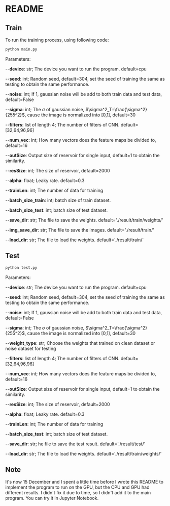 # README

## Train

To run the training process, using following code:

```python
python main.py
```

Parameters:

--**device**: str; The device you want to run the program. default=cpu

--**seed**: int; Random seed, default=304, set the seed of training the same as testing to obtain the same performance.

--**noise**: int; If 1, gaussian noise will be add to both train data and test data, default=False

--**sigma**: int; The $\sigma$ of gaussian noise, $\sigma^2_T=\frac{\sigma^2}{255^2}$, cause the image is normalized into [0,1], default=30

--**filters**: list of length 4; The number of filters of CNN. default=[32,64,96,96]

--**num_vec**: int; How many vectors does the feature maps be divided to, default=16

--**outSize**: Output size of reservoir for single input, default=1 to obtain the similarity.

--**resSize**: int; The size of reservoir, default=2000

--**alpha**: float; Leaky rate. default=0.3

--**trainLen**: int; The number of data for training

--**batch_size_train**: int; batch size of train dataset.

--**batch_size_test**: int; batch size of test dataset.

--**save_dir**: str; The file to save the weights. default='./result/train/weights/'

--**img_save_dir**: str; The file to save the images. default='./result/train/'

--**load_dir**: str; The file to load the weights. default='./result/train/'

## Test

```python
python test.py
```

Parameters:

--**device**: str; The device you want to run the program. default=cpu

--**seed**: int; Random seed, default=304, set the seed of training the same as testing to obtain the same performance.

--**noise**: int; If 1, gaussian noise will be add to both train data and test data, default=False

--**sigma**: int; The $\sigma$ of gaussian noise, $\sigma^2_T=\frac{\sigma^2}{255^2}$, cause the image is normalized into [0,1], default=30

--**weight_type**: str; Choose the weights that trained on clean dataset or noise dataset for testing

--**filters**: list of length 4; The number of filters of CNN. default=[32,64,96,96]

--**num_vec**: int; How many vectors does the feature maps be divided to, default=16

--**outSize**: Output size of reservoir for single input, default=1 to obtain the similarity.

--**resSize**: int; The size of reservoir, default=2000

--**alpha**: float; Leaky rate. default=0.3

--**trainLen**: int; The number of data for training

--**batch_size_test**: int; batch size of test dataset.

--**save_dir**: str; he file to save the test result. default='./result/test/'

--**load_dir**: str; The file to load the weights. default='./result/train/weights/'

## Note

It's now 15 December and I spent a little time before I wrote this README to implement the program to run on the GPU, but the CPU and GPU had different results. I didn't fix it due to time, so I didn't add it to the main program. You can try it in Jupyter Notebook.

